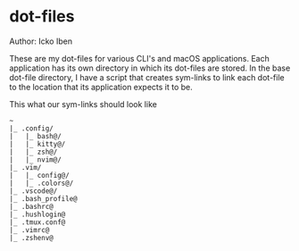 # dot-files

Author: Icko Iben  

These are my dot-files for various CLI's and macOS applications. Each 
application has its own directory in which its dot-files are stored. 
In the base dot-file directory, I have a script that creates sym-links 
to link each dot-file to the location that its application expects it 
to be.

This what our sym-links should look like

```
~
|_ .config/
|   |_ bash@/
|   |_ kitty@/
|   |_ zsh@/
|   |_ nvim@/
|_ .vim/
|   |_ config@/
|   |_ .colors@/
|_ .vscode@/
|_ .bash_profile@
|_ .bashrc@
|_ .hushlogin@
|_ .tmux.conf@
|_ .vimrc@
|_ .zshenv@
```
